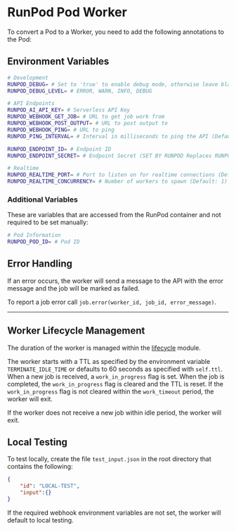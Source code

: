 # RunPod Pod Worker

To convert a Pod to a Worker, you need to add the following annotations to the Pod:

## Environment Variables

```bash
# Development
RUNPOD_DEBUG= # Set to 'true' to enable debug mode, otherwise leave blank
RUNPOD_DEBUG_LEVEL= # ERROR, WARN, INFO, DEBUG

# API Endpoints
RUNPOD_AI_API_KEY= # Serverless API Key
RUNPOD_WEBHOOK_GET_JOB= # URL to get job work from
RUNPOD_WEBHOOK_POST_OUTPUT= # URL to post output to
RUNPOD_WEBHOOK_PING= # URL to ping
RUNPOD_PING_INTERVAL= # Interval in milliseconds to ping the API (Default: 10000)

RUNPOD_ENDPOINT_ID= # Endpoint ID
RUNPOD_ENDPOINT_SECRET= # Endpoint Secret (SET BY RUNPOD Replaces RUNPOD_AI_API_KEY, not implemented yet)

# Realtime
RUNPOD_REALTIME_PORT= # Port to listen on for realtime connections (Default: None)
RUNPOD_REALTIME_CONCURRENCY= # Number of workers to spawn (Default: 1)
```

### Additional Variables

These are variables that are accessed from the RunPod container and not required to be set manually:

```bash
# Pod Information
RUNPOD_POD_ID= # Pod ID
```

## Error Handling

If an error occurs, the worker will send a message to the API with the error message and the job will be marked as failed.

To report a job error call `job.error(worker_id, job_id, error_message)`.

---

## Worker Lifecycle Management

The duration of the worker is managed within the [lifecycle](../PodWorker/modules/lifecycle.py) module.

The worker starts with a TTL as specified by the environment variable `TERMINATE_IDLE_TIME` or defaults to 60 seconds as specified with `self.ttl`. When a new job is received, a `work_in_progress` flag is set. When the job is completed, the `work_in_progress` flag is cleared and the TTL is reset. If the `work_in_progress` flag is not cleared within the `work_timeout` period, the worker will exit.

 If the worker does not receive a new job within idle period, the worker will exit.

## Local Testing

To test locally, create the file `test_input.json` in the root directory that contains the following:

```json
{
    "id": "LOCAL-TEST",
    "input":{}
}
```

If the required webhook environment variables are not set, the worker will default to local testing.
